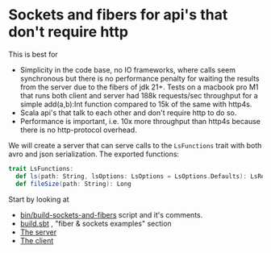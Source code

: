 # Sockets and fibers for api's that don't require http

This is best for 
- Simplicity in the code base, no IO frameworks, where calls seem synchronous but there is no performance penalty for waiting the results from the server due to the fibers of jdk 21+. Tests on a macbook pro M1 that runs both client and server had 188k requests/sec throughput for a simple add(a,b):Int function compared to 15k of the same with http4s.
- Scala api's that talk to each other and don't require http to do so.
- Performance is important, i.e. 10x more throughput than http4s because there is no http-protocol overhead.

We will create a server that can serve calls to the `LsFunctions` trait with both avro and json serialization. The exported functions:

```scala
trait LsFunctions:
  def ls(path: String, lsOptions: LsOptions = LsOptions.Defaults): LsResult
  def fileSize(path: String): Long
```

Start by looking at 
- [bin/build-sockets-and-fibers](../bin/build-sockets-and-fibers) script and it's comments.
- [build.sbt](../build.sbt) , "fiber & sockets examples" section
- [The server](../ls-fiber-sockets-server/src/main/scala/example/SocketsServer.scala)
- [The client](../ls-fiber-sockets-client/src/main/scala/example/SocketClient.scala)

